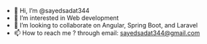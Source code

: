 - 👋 Hi, I’m @sayedsadat344
- 👀 I’m interested in Web development
- 💞️ I’m looking to collaborate on Angular, Spring Boot, and Laravel
- 📫 How to reach me ? through email: sayedsadat344@gmail.com

<!---
sayedsadat344/sayedsadat344 is a ✨ special ✨ repository because its `README.md` (this file) appears on your GitHub profile.
You can click the Preview link to take a look at your changes.
--->
